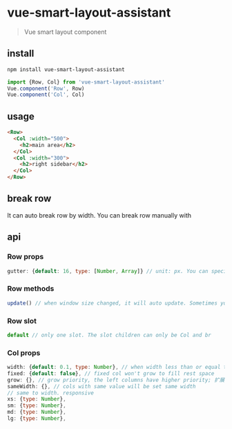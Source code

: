 # vue-smart-layout-assistant

> Vue smart layout component

## install
```sh
npm install vue-smart-layout-assistant
```
```js
import {Row, Col} from 'vue-smart-layout-assistant'
Vue.component('Row', Row)
Vue.component('Col', Col)
```
## usage
```html
<Row>
  <Col :width="500">
    <h2>main area</h2>
  </Col>
  <Col :width="300">
    <h2>right sidebar</h2>
  </Col>
</Row>
```
## break row
It can auto break row by width. You can break row manually with <br />
## api
### Row props
```js
gutter: {default: 16, type: [Number, Array]} // unit: px. You can specify the column spacing for the x and y axes by ayyay([x, y])
```
### Row methods
```js
update() // when window size changed, it will auto update. Sometimes you need to call it manually.
```
### Row slot
```js
default // only one slot. The slot children can only be Col and br
```
### Col props
```js
width: {default: 0.1, type: Number}, // when width less than or equal to 1, it will be consider as percentage, or px width
fixed: {default: false}, // fixed col won't grow to fill rest space
grow: {}, // grow priority, the left columns have higher priority; 扩展的优先级, 靠前的更优先
sameWidth: {}, // cols with same value will be set same width
// same to width. responsive
xs: {type: Number},
sm: {type: Number},
md: {type: Number},
lg: {type: Number},
```
